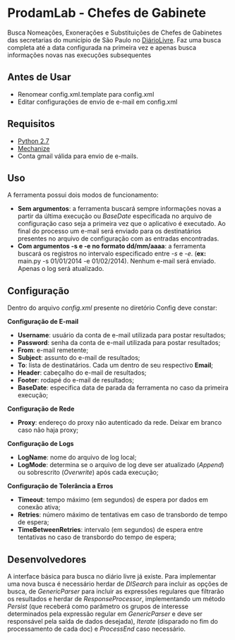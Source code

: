 ProdamLab - Chefes de Gabinete
==========================================

Busca Nomeações, Exonerações e Substituições de Chefes de Gabinetes das 
secretarias do município de São Paulo
 no [DiárioLivre](http://devcolab.each.usp.br/do/).
Faz uma busca completa até a data configurada na primeira vez e apenas busca 
informações novas nas 
execuções subsequentes

Antes de Usar
-------------

- Renomear config.xml.template para config.xml
- Editar configurações de envio de e-mail em config.xml

Requisitos
----------

- [Python 2.7](https://www.python.org/download/releases/2.7/)
- [Mechanize](http://wwwsearch.sourceforge.net/mechanize)
- Conta gmail válida para envio de e-mails.

Uso
---

A ferramenta possui dois modos de funcionamento:

- **Sem argumentos**: a ferramenta buscará sempre informações novas a partir da 
última execução ou *BaseDate* especificada no arquivo de configuração caso seja
a primeira vez que o aplicativo é executado. Ao final do processo um e-mail será
 enviado para os destinatários presentes no arquivo de configuração com as
entradas encontradas.
- **Com argumentos -s e -e no formato dd/mm/aaaa**: a ferramenta buscará os
registros no intervalo especificado entre *-s* e *-e*. (**ex:** main.py -s 
01/01/2014 -e 01/02/2014). Nenhum e-mail será
enviado. Apenas o log será atualizado.

Configuração
------------

Dentro do arquivo *config.xml* presente no diretório Config deve constar:

**Configuração de E-mail**

- **Username**: usuário da conta de e-mail utilizada para postar resultados;
- **Password**: senha da conta de e-mail utilizada para postar resultados;
- **From**: e-mail remetente;
- **Subject**: assunto do e-mail de resultados;
- **To**: lista de destinatários. Cada um dentro de seu respectivo **Email**;
- **Header**: cabeçalho do e-mail de resultados;
- **Footer**: rodapé do e-mail de resultados;
- **BaseDate**: especifica data de parada da ferramenta no caso da primeira
execução;

**Configuração de Rede**

- **Proxy**: endereço do proxy não autenticado da rede. Deixar em branco caso
não haja proxy;

**Configuração de Logs**

- **LogName**: nome do arquivo de log local;
- **LogMode**: determina se o arquivo de log deve ser atualizado (*Append*) ou 
sobrescrito (*Overwrite*) após cada execução;

**Configuração de Tolerância a Erros**

- **Timeout**: tempo máximo (em segundos) de espera por dados em conexão ativa;
- **Retries**: número máximo de tentativas em caso de transbordo de tempo de 
espera;
- **TimeBetweenRetries**: intervalo (em segundos) de espera entre tentativas no
caso de transbordo do tempo de espera;

Desenvolvedores
---------------

A interface básica para busca no diário livre já existe. Para implementar uma 
nova busca é necessário herdar de *DlSearch* para incluir as opções de busca, de
*GenericParser* para incluir as expressões regulares que filtrarão os resultados
e herdar de  *ResponseProcessor*, implementando um método *Persist* (que 
receberá como parâmetro os grupos de interesse determinados pela expressão 
regular em *GenericParser* e deve ser responsável pela saída de dados desejada), 
*Iterate* (disparado no fim do processamento de cada doc) e 
*ProcessEnd* caso necessário.
